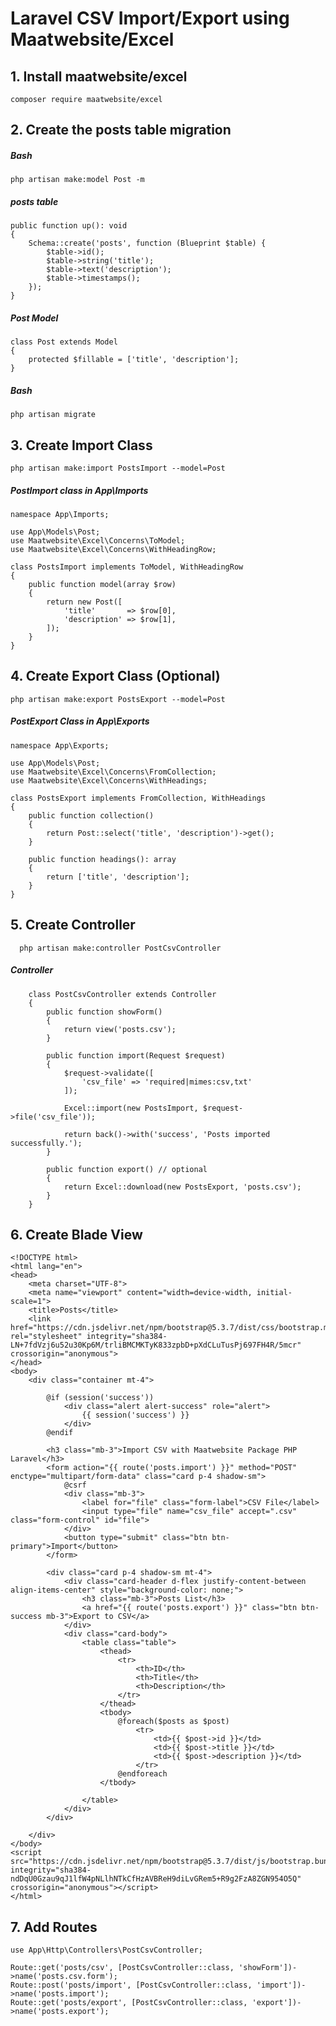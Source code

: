 # Laravel CSV Import/Export using Maatwebsite/Excel

## 1. Install maatwebsite/excel
    composer require maatwebsite/excel
        
## 2. Create the posts table migration
##### Bash
    php artisan make:model Post -m
##### posts table
    public function up(): void
    {
        Schema::create('posts', function (Blueprint $table) {
            $table->id();
            $table->string('title');
            $table->text('description');
            $table->timestamps();
        });
    }
##### Post Model
    class Post extends Model
    {
        protected $fillable = ['title', 'description'];
    }
##### Bash
    php artisan migrate

## 3. Create Import Class
    php artisan make:import PostsImport --model=Post
##### PostImport class in App\Imports
    namespace App\Imports;
    
    use App\Models\Post;
    use Maatwebsite\Excel\Concerns\ToModel;
    use Maatwebsite\Excel\Concerns\WithHeadingRow;
    
    class PostsImport implements ToModel, WithHeadingRow
    {
        public function model(array $row)
        {
            return new Post([
                'title'       => $row[0],
                'description' => $row[1],
            ]);
        }
    }

## 4.  Create Export Class (Optional)

    php artisan make:export PostsExport --model=Post
##### PostExport Class in App\Exports
    namespace App\Exports;
    
    use App\Models\Post;
    use Maatwebsite\Excel\Concerns\FromCollection;
    use Maatwebsite\Excel\Concerns\WithHeadings;
    
    class PostsExport implements FromCollection, WithHeadings
    {
        public function collection()
        {
            return Post::select('title', 'description')->get();
        }
    
        public function headings(): array
        {
            return ['title', 'description'];
        }
    }


## 5.  Create Controller
      php artisan make:controller PostCsvController
##### Controller
        class PostCsvController extends Controller
        {
            public function showForm()
            {
                return view('posts.csv');
            }
        
            public function import(Request $request)
            {
                $request->validate([
                    'csv_file' => 'required|mimes:csv,txt'
                ]);
        
                Excel::import(new PostsImport, $request->file('csv_file'));
        
                return back()->with('success', 'Posts imported successfully.');
            }
        
            public function export() // optional 
            {
                return Excel::download(new PostsExport, 'posts.csv');
            }
        }

## 6. Create Blade View
    <!DOCTYPE html>
    <html lang="en">
    <head>
        <meta charset="UTF-8">
        <meta name="viewport" content="width=device-width, initial-scale=1">
        <title>Posts</title>
        <link href="https://cdn.jsdelivr.net/npm/bootstrap@5.3.7/dist/css/bootstrap.min.css" rel="stylesheet" integrity="sha384-LN+7fdVzj6u52u30Kp6M/trliBMCMKTyK833zpbD+pXdCLuTusPj697FH4R/5mcr" crossorigin="anonymous">
    </head>
    <body>
        <div class="container mt-4">
    
            @if (session('success'))
                <div class="alert alert-success" role="alert">
                    {{ session('success') }}
                </div>
            @endif
    
            <h3 class="mb-3">Import CSV with Maatwebsite Package PHP Laravel</h3>
            <form action="{{ route('posts.import') }}" method="POST" enctype="multipart/form-data" class="card p-4 shadow-sm">
                @csrf
                <div class="mb-3">
                    <label for="file" class="form-label">CSV File</label>
                    <input type="file" name="csv_file" accept=".csv" class="form-control" id="file">
                </div>
                <button type="submit" class="btn btn-primary">Import</button>
            </form>
    
            <div class="card p-4 shadow-sm mt-4">
                <div class="card-header d-flex justify-content-between align-items-center" style="background-color: none;">
                    <h3 class="mb-3">Posts List</h3>
                    <a href="{{ route('posts.export') }}" class="btn btn-success mb-3">Export to CSV</a>
                </div>
                <div class="card-body">
                    <table class="table">
                        <thead>
                            <tr>
                                <th>ID</th>
                                <th>Title</th>
                                <th>Description</th>
                            </tr>
                        </thead>
                        <tbody>
                            @foreach($posts as $post)
                                <tr>
                                    <td>{{ $post->id }}</td>
                                    <td>{{ $post->title }}</td>
                                    <td>{{ $post->description }}</td>
                                </tr>
                            @endforeach
                        </tbody>
            
                    </table>
                </div>
            </div>
    
        </div>
    </body>
    <script src="https://cdn.jsdelivr.net/npm/bootstrap@5.3.7/dist/js/bootstrap.bundle.min.js" integrity="sha384-ndDqU0Gzau9qJ1lfW4pNLlhNTkCfHzAVBReH9diLvGRem5+R9g2FzA8ZGN954O5Q" crossorigin="anonymous"></script>
    </html>

## 7. Add Routes
    use App\Http\Controllers\PostCsvController;
    
    Route::get('posts/csv', [PostCsvController::class, 'showForm'])->name('posts.csv.form');
    Route::post('posts/import', [PostCsvController::class, 'import'])->name('posts.import');
    Route::get('posts/export', [PostCsvController::class, 'export'])->name('posts.export');










